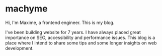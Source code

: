 # machyme

Hi, I'm Maxime, a frontend engineer. This is my blog.

I've been building website for 7 years. I have always placed great importance on SEO, accessibility and performance issues. This blog is a place where I intend to share some tips and some longer insights on web development.
